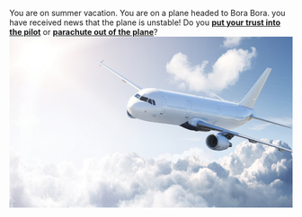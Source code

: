 You are on summer vacation. You are on a plane headed to Bora Bora. you have received news that the plane is unstable! Do you [**put your trust into the pilot**](situations/land.md) or [**parachute out of the plane**](situations/parachute.md)?
![](plane.png)